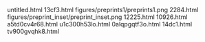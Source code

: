 untitled.html
13cf3.html
figures/preprints1/preprints1.png
2284.html
figures/preprint_inset/preprint_inset.png
12225.html
10926.html
a5td0cv4r68.html
u1c300h53lo.html
0alqpgqtf3o.html
14dc1.html
tv900gvqhk8.html